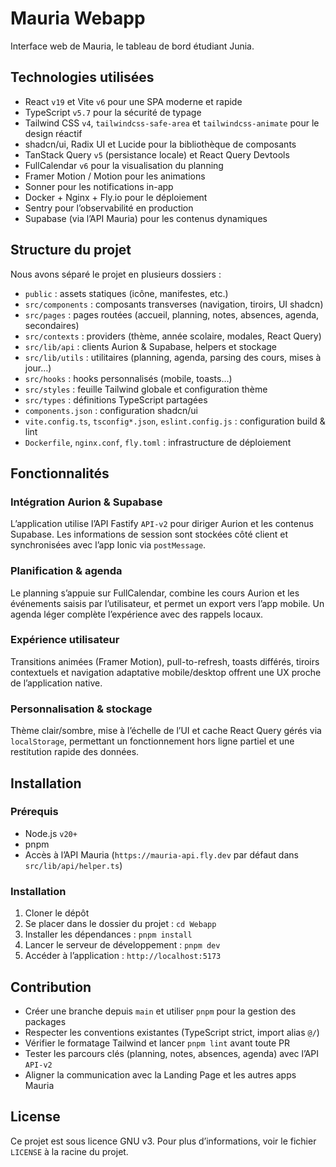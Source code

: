 # Mauria Webapp

Interface web de Mauria, le tableau de bord étudiant Junia.

## Technologies utilisées

- React `v19` et Vite `v6` pour une SPA moderne et rapide
- TypeScript `v5.7` pour la sécurité de typage
- Tailwind CSS `v4`, `tailwindcss-safe-area` et `tailwindcss-animate` pour le design réactif
- shadcn/ui, Radix UI et Lucide pour la bibliothèque de composants
- TanStack Query `v5` (persistance locale) et React Query Devtools
- FullCalendar `v6` pour la visualisation du planning
- Framer Motion / Motion pour les animations
- Sonner pour les notifications in-app
- Docker + Nginx + Fly.io pour le déploiement
- Sentry pour l’observabilité en production
- Supabase (via l’API Mauria) pour les contenus dynamiques

## Structure du projet

Nous avons séparé le projet en plusieurs dossiers :

- `public` : assets statiques (icône, manifestes, etc.)
- `src/components` : composants transverses (navigation, tiroirs, UI shadcn)
- `src/pages` : pages routées (accueil, planning, notes, absences, agenda, secondaires)
- `src/contexts` : providers (thème, année scolaire, modales, React Query)
- `src/lib/api` : clients Aurion & Supabase, helpers et stockage
- `src/lib/utils` : utilitaires (planning, agenda, parsing des cours, mises à jour…)
- `src/hooks` : hooks personnalisés (mobile, toasts…)
- `src/styles` : feuille Tailwind globale et configuration thème
- `src/types` : définitions TypeScript partagées
- `components.json` : configuration shadcn/ui
- `vite.config.ts`, `tsconfig*.json`, `eslint.config.js` : configuration build & lint
- `Dockerfile`, `nginx.conf`, `fly.toml` : infrastructure de déploiement

## Fonctionnalités

### Intégration Aurion & Supabase

L’application utilise l’API Fastify `API-v2` pour diriger Aurion et les contenus Supabase. Les informations de session sont stockées côté client et synchronisées avec l’app Ionic via `postMessage`.

### Planification & agenda

Le planning s’appuie sur FullCalendar, combine les cours Aurion et les événements saisis par l’utilisateur, et permet un export vers l’app mobile. Un agenda léger complète l’expérience avec des rappels locaux.

### Expérience utilisateur

Transitions animées (Framer Motion), pull-to-refresh, toasts différés, tiroirs contextuels et navigation adaptative mobile/desktop offrent une UX proche de l’application native.

### Personnalisation & stockage

Thème clair/sombre, mise à l’échelle de l’UI et cache React Query gérés via `localStorage`, permettant un fonctionnement hors ligne partiel et une restitution rapide des données.

## Installation

### Prérequis

- Node.js `v20+`
- pnpm
- Accès à l’API Mauria (`https://mauria-api.fly.dev` par défaut dans `src/lib/api/helper.ts`)

### Installation

1. Cloner le dépôt
2. Se placer dans le dossier du projet : `cd Webapp`
3. Installer les dépendances : `pnpm install`
4. Lancer le serveur de développement : `pnpm dev`
5. Accéder à l’application : `http://localhost:5173`

## Contribution

- Créer une branche depuis `main` et utiliser `pnpm` pour la gestion des packages
- Respecter les conventions existantes (TypeScript strict, import alias `@/`)
- Vérifier le formatage Tailwind et lancer `pnpm lint` avant toute PR
- Tester les parcours clés (planning, notes, absences, agenda) avec l’API `API-v2`
- Aligner la communication avec la Landing Page et les autres apps Mauria

## License

Ce projet est sous licence GNU v3. Pour plus d’informations, voir le fichier `LICENSE` à la racine du projet.

